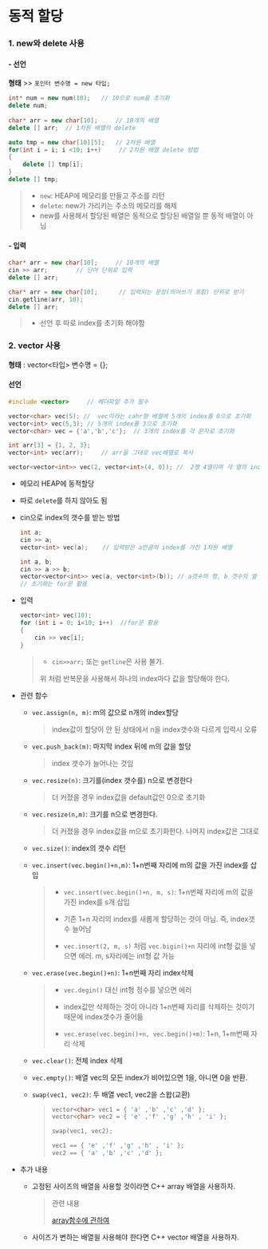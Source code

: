 # 동적 할당

### 1. new와 delete 사용

#### -  선언

**형태** >> `포인터 변수명 = new 타입;`

```c++
int* num = new num(10);   // 10으로 num을 초기화
delete num;
    
char* arr = new char[10];     // 10개의 배열
delete [] arr;  // 1차원 배열의 delete

auto tmp = new char[10][5];   // 2차원 배열
for(int i = i; i <10; i++)     // 2차원 배열 delete 방법
{
    delete [] tmp[i];
}
delete [] tmp;
```

> - `new`: HEAP에 메모리를 만들고 주소를 리턴
> - `delete`: new가 가리키는 주소의 메모리를 해제
> - new를 사용해서 할당된 배열은 동적으로 할당된 배열일 뿐 동적 배열이 아님

#### -  입력

```c++
char* arr = new char[10];     // 10개의 배열
cin >> arr;        // 단어 단위로 입력
delete [] arr;  

char* arr = new char[10];      // 입력되는 문장(띄어쓰기 포함) 단위로 받기
cin.getline(arr, 10);
delete [] arr; 
```

> - 선언 후 따로 index를 초기화 해야함



### 2. vector 사용

**형태** : vector<타입> 변수명 = {};

#### 선언

```c++
#include <vector>     // 헤더파일 추가 필수

vector<char> vec(5); //  vec이라는 cahr형 배열에 5개의 index를 0으로 초기화
vector<int> vec(5,3); // 5개의 index를 3으로 초기화
vector<char> vec = {'a','b','c'};  // 3개의 index를 각 문자로 초기화

int arr[3] = {1, 2, 3};
vector<int> vec(arr);     // arr을 그대로 vec배열로 복사

vector<vector<int>> vec(2, vector<int>(4, 0)); //  2행 4열이며 각 열의 index는 0으로 초기화 된 2차원 벡터
```

- 메모리 HEAP에 동적할당
- 따로 `delete`를 하지 않아도 됨

- cin으로 index의 갯수를 받는 방법

  ```c++
  int a;
  cin >> a;
  vector<int> vec(a);    // 입력받은 a만큼의 index를 가진 1차원 배열
  
  int a, b;
  cin >> a >> b;
  vector<vector<int>> vec(a, vector<int>(b)); // a갯수의 행, b 갯수의 열 intdex를 가진 2차원 배열 
  // 초기화는 for문 활용
  ```

- 입력

  ```c++
  vector<int> vec(10);
  for (int i = 0; i<10; i++)  //for문 활용
  {
      cin >> vec[i];
  }
  ```

  > - `cin>>arr;` 또는 `getline`은 사용 불가. 
  >
  > 위 처럼 반복문을 사용해서 하나의 index마다 값을 할당해야 한다.




- 관련 함수

  - `vec.assign(n, m)`: m의 값으로 n개의 index할당

    > index값이 할당이 안 된 상태에서  n을 index갯수와 다르게 입력시 오류 

  - `vec.push_back(m)`: 마지막 index 뒤에 m의 값을 할당

    > index 갯수가 늘어나는 것임

  - `vec.resize(n)`: 크기를(index 갯수를) n으로 변경한다

    > 더 커졌을 경우 index값을 default값인 0으로 초기화

  - `vec.resize(n,m)`: 크기를 n으로 변경한다.

    > 더 커졌을 경우 index값을 m으로 초기화한다. 나머지 index값은 그대로

  - `vec.size()`: index의 갯수 리턴

  - `vec.insert(vec.begin()+n,m)`: 1+n번째 자리에 m의 값을 가진 index를 삽입

    >- `vec.insert(vec.begin()+n, m, s)`: 1+n번째 자리에 m의 값을 가진 index를 s개 삽입
    >
    >- 기존 1+n 자리의 index를 새롭게 할당하는 것이 아님. 즉, index갯수 늘어남
    >
    >- `vec.insert(2, m, s)` 처럼 `vec.bigin()+n` 자리에 int형 값을 넣으면 에러.  m, s자리에는 int형 값 가능

  - `vec.erase(vec.begin()+n)`: 1+n번째 자리 index삭제

    > - `vec.degin()` 대신 int형 정수를 넣으면 에러
    >
    > - index값만 삭제하는 것이 아니라 1+n번째 자리를 삭제하는 것이기 때문에 index갯수가 줄어듦
    > - `vec.erase(vec.begin()+n, vec.begin()+m)`: 1+n, 1+m번째 자리 삭제

  - `vec.clear()`: 전체 index 삭제
  
  - `vec.empty()`: 배열 vec의 모든 index가 비어있으면 1을, 아니면 0을 반환.
  
  - `swap(vec1, vec2)`: 두 배열 vec1, vec2을 스왑(교환)
  
    > ```c++
    > vector<char> vec1 = { 'a' ,'b' ,'c' ,'d' };
    > vector<char> vec2 = { 'e' ,'f' ,'g' ,'h' , 'i' };
    > 
    > swap(vec1, vec2);
    > 
    > vec1 == { 'e' ,'f' ,'g' ,'h' , 'i' };
    > vec2 == { 'a' ,'b' ,'c' ,'d' };
    > ```



- 추가 내용

  - 고정된 사이즈의 배열을 사용할 것이라면 C++ array 배열을 사용하자.

    > 관련 내용
    >
    > [array함수에 관하여](https://github.com/HibernationNo1/TIL/blob/master/study_C%2B%2B/array%ED%95%A8%EC%88%98%EC%97%90%20%EA%B4%80%ED%95%98%EC%97%AC.md)

  - 사이즈가 변하는 배열읠 사용해야 한다면 C++ vector 배열을 사용하자.

